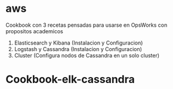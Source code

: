 # aws

Cookbook con 3 recetas pensadas para usarse en OpsWorks con propositos academicos
  1) Elasticsearch y Kibana (Instalacion y Configuracion)
  2) Logstash y Cassandra (Instalacion y Configuracion)
  3) Cluster (Configura nodos de Cassandra en un solo cluster)
# Cookbook-elk-cassandra
